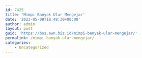 ```yaml
---
id: 7425
title: 'Mimpi Banyak Ular Mengejar'
date: '2023-05-08T18:48:30+00:00'
author: admin
layout: post
guid: 'https://bos.awn.biz.id/mimpi-banyak-ular-mengejar/'
permalink: /mimpi-banyak-ular-mengejar/
categories:
    - Uncategorized
---
```


